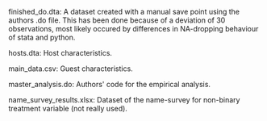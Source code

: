 finished_do.dta:
	A dataset created with a manual save point using the authors .do file. This has been done because of a deviation of 30 observations, most likely occured by differences in NA-dropping behaviour of stata and python.

hosts.dta:
	Host characteristics.

main_data.csv:
	Guest characteristics.

master_analysis.do:
	Authors' code for the empirical analysis.

name_survey_results.xlsx:
	Dataset of the name-survey for non-binary treatment variable (not really used).

